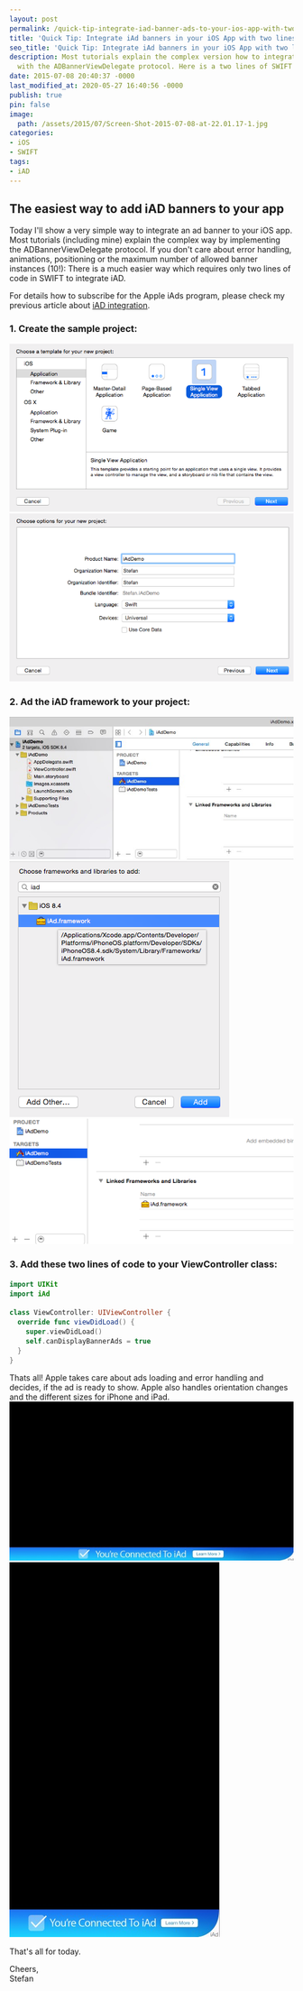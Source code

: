 ```yaml
---
layout: post
permalink: /quick-tip-integrate-iad-banner-ads-to-your-ios-app-with-two-lines-of-code/
title: 'Quick Tip: Integrate iAd banners in your iOS App with two lines of code'
seo_title: 'Quick Tip: Integrate iAd banners in your iOS App with two lines of code'
description: Most tutorials explain the complex version how to integrate iAd banners
  with the ADBannerViewDelegate protocol. Here is a two lines of SWIFT code solution
date: 2015-07-08 20:40:37 -0000
last_modified_at: 2020-05-27 16:40:56 -0000
publish: true
pin: false
image:
  path: /assets/2015/07/Screen-Shot-2015-07-08-at-22.01.17-1.jpg
categories:
- iOS
- SWIFT
tags:
- iAD
---
```

## The easiest way to add iAD banners to your app

Today I'll show a very simple way to integrate an ad banner to your iOS app. Most tutorials (including mine) explain the complex way by implementing the ADBannerViewDelegate protocol. If you don't care about error handling, animations, positioning or the maximum number of allowed banner instances (10!): There is a much easier way which requires only two lines of code in SWIFT to integrate iAD.

For details how to subscribe for the Apple iAds program, please check my previous article about [iAD integration](/how-to-implement-a-space-shooter-with-spritekit-and-swift-part-7-iad-integration " iAD integration").

### 1. Create the sample project:

[![iAd Tutorial](/assets/2015/07/Screen-Shot-2015-07-08-at-21.55.35.png)](/assets/2015/07/Screen-Shot-2015-07-08-at-21.55.35.png) [![iAd Tutorial](/assets/2015/07/Screen-Shot-2015-07-08-at-21.55.52.png)](/assets/2015/07/Screen-Shot-2015-07-08-at-21.55.52.png)

### 2. Ad the iAD framework to your project:

[![iAd Tutorial](/assets/2015/07/Screen-Shot-2015-07-08-at-21.57.04-1.jpg)](/assets/2015/07/Screen-Shot-2015-07-08-at-21.57.04-1.jpg) [![iAd Tutorial](/assets/2015/07/Screen-Shot-2015-07-08-at-21.57.19.png)](/assets/2015/07/Screen-Shot-2015-07-08-at-21.57.19.png) [![iAd Tutorial](/assets/2015/07/Screen-Shot-2015-07-08-at-21.57.29.png)](/assets/2015/07/Screen-Shot-2015-07-08-at-21.57.29.png)

### 3. Add these two lines of code to your ViewController class:

```swift
import UIKit
import iAd

class ViewController: UIViewController {
  override func viewDidLoad() {
    super.viewDidLoad()
    self.canDisplayBannerAds = true
  }
}
```

Thats all! Apple takes care about ads loading and error handling and decides, if the ad is ready to show. Apple also handles orientation changes and the different sizes for iPhone and iPad. [![Integrate iAd](/assets/2015/07/Screen-Shot-2015-07-08-at-22.01.17-1.jpg)](/assets/2015/07/Screen-Shot-2015-07-08-at-22.01.17-1.jpg) [![iAd Tutorial](/assets/2015/07/Screen-Shot-2015-07-08-at-22.01.36-1.jpg)](/assets/2015/07/Screen-Shot-2015-07-08-at-22.01.36-1.jpg)

That's all for today.

Cheers,  
Stefan
